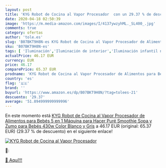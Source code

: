 ```yaml
---
layout: post
title: 'KYG Robot de Cocina al Vapor Procesador  con un 29.37 % de descuento'
date: 2020-04-18 02:50:39
image: 'https://m.media-amazon.com/images/I/4137ywzyhML._SL400_.jpg'
comments: true
category: ofertas
author: 'tole.es'
slug: 'B07BKT9H8N-es KYG Robot de Cocina al Vapor Procesador de Alimentos para...'
sku: 'B07BKT9H8N-es'
tags: [ 'Iluminación','Iluminación de interior','Iluminación infantil nocturna','Lámparas e iluminación infantil','Monos para bebés niño','Ropa','Ropa de una pieza para bebés niño','Ropa para bebés','Ropa para bebés niño','bebés', ]
actualPrice: 46.17 EUR
currency: EUR
price: 46.17
comparePrice: 65.37 EUR
prodname: 'KYG Robot de Cocina al Vapor Procesador de Alimentos para Bebés 5 en 1 Máquina para Hacer Puré Smoothie Sopa y Zumo para Bebés  430w  Color Blanco y Gris'
country: 'es'
flag: '🇪🇸'
brand: ''
buyurl: 'https://www.amazon.es/dp/B07BKT9H8N/?tag=tolees-21'
descuento: '29.37'
average: '51.894999999999996'
---
```


En este momento está [KYG Robot de Cocina al Vapor Procesador de Alimentos para Bebés 5 en 1 Máquina para Hacer Puré Smoothie Sopa y Zumo para Bebés  430w  Color Blanco y Gris](https://www.amazon.es/dp/B07BKT9H8N/?tag=tolees-21) a 46.17 EUR (original: 65.37 EUR) (29.37 %  de descuento) en el siguiente enlace!

[![KYG Robot de Cocina al Vapor Procesador ](https://m.media-amazon.com/images/I/4137ywzyhML._SL400_.jpg)](https://www.amazon.es/dp/B07BKT9H8N/?tag=tolees-21)

🔎:


[🛒 Aquí!!!](https://www.amazon.es/dp/B07BKT9H8N/?tag=tolees-21)
